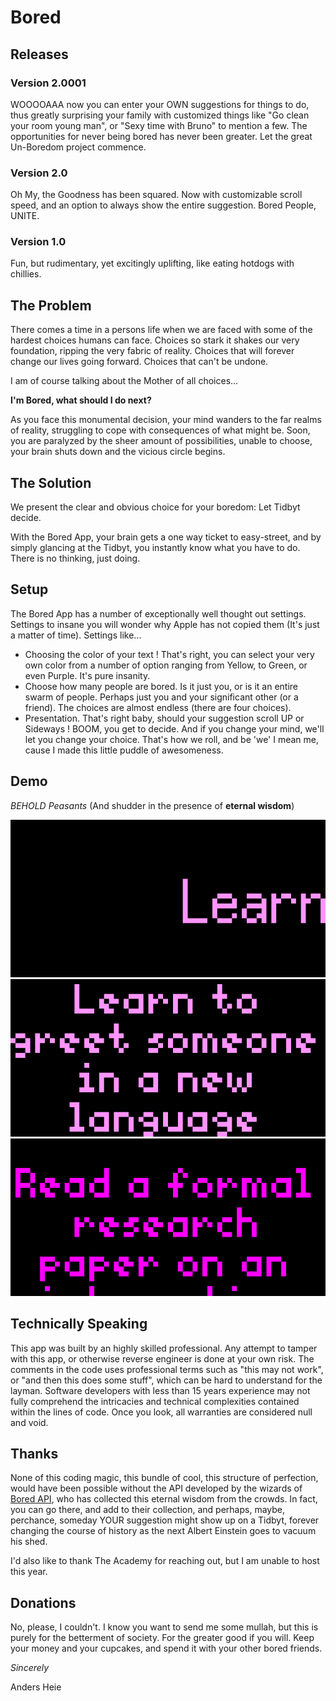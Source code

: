 # Bored

## Releases


### Version 2.0001
WOOOOAAA now you can enter your OWN suggestions for things to do, thus greatly surprising your family with customized things like "Go clean your room young man", or "Sexy time with Bruno" to mention a few. The opportunities for never being bored has never been greater. Let the great Un-Boredom project commence.

### Version 2.0
Oh My, the Goodness has been squared. Now with customizable scroll speed, and an option to always show the entire suggestion. Bored People, UNITE.

### Version 1.0
Fun, but rudimentary, yet excitingly uplifting, like eating hotdogs with chillies.

## The Problem

There comes a time in a persons life when we are faced with some of the hardest choices humans can face. Choices so stark it shakes our very foundation, ripping the very fabric of reality. Choices that will forever change our lives going forward. Choices that can't be undone.

I am of course talking about the Mother of all choices...

**I'm Bored, what should I do next?**

As you face this monumental decision, your mind wanders to the far realms of reality, struggling to cope with consequences of what might be. Soon, you are paralyzed by the sheer amount of possibilities, unable to choose, your brain shuts down and the vicious circle begins.

## The Solution

We present the clear and obvious choice for your boredom: Let Tidbyt decide.

With the Bored App, your brain gets a one way ticket to easy-street, and by simply glancing at the Tidbyt, you instantly know what you have to do. There is no thinking, just doing.

## Setup

The Bored App has a number of exceptionally well thought out settings. Settings to insane you will wonder why Apple has not copied them (It's just a matter of time). Settings like...
 
- Choosing the color of your text ! That's right, you can select your very own color from a number of option ranging from Yellow, to Green, or even Purple. It's pure insanity.
- Choose how many people are bored. Is it just you, or is it an entire swarm of people. Perhaps just you and your significant other (or a friend). The choices are almost endless (there are four choices).
- Presentation. That's right baby, should your suggestion scroll UP or Sideways ! BOOM, you get to decide. And if you change your mind, we'll let you change your choice. That's how we roll, and be 'we' I mean me, cause I made this little puddle of awesomeness.

## Demo

_BEHOLD Peasants_ (And shudder in the presence of **eternal wisdom**)

![Demo Horizontal](bored_horizontal.gif)
![Demo Vertical](bored_vertical.gif)
![Demo Vertical](bored.gif) 

## Technically Speaking

This app was built by an highly skilled professional. Any attempt to tamper with this app, or otherwise reverse engineer is done at your own risk. The comments in the code uses professional terms such as "this may not work", or "and then this does some stuff", which can be hard to understand for the layman. Software developers with less than 15 years experience may not fully comprehend the intricacies and technical complexities contained within the lines of code. Once you look, all warranties are considered null and void.

## Thanks

None of this coding magic, this bundle of cool, this structure of perfection, would have been possible without the API developed by the wizards of [Bored API](https://boredapi.com), who has collected this eternal wisdom from the crowds. In fact, you can go there, and add to their collection, and perhaps, maybe, perchance, someday YOUR suggestion might show up on a Tidbyt, forever changing the course of history as the next Albert Einstein goes to vacuum his shed.

I'd also like to thank The Academy for reaching out, but I am unable to host this year.

## Donations

No, please, I couldn't. I know you want to send me some mullah, but this is purely for the betterment of society. For the greater good if you will. Keep your money and your cupcakes, and spend it with your other bored friends.

_Sincerely_

Anders Heie
